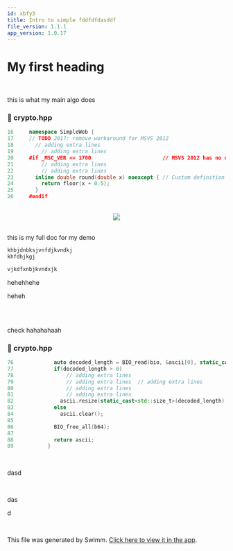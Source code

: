 ```yaml
---
id: xbfy3
title: Intro to simple fddfdfdasddf
file_version: 1.1.1
app_version: 1.0.17
---
```


# My first heading

<br/>

this is what my main algo does
<!-- NOTE-swimm-snippet: the lines below link your snippet to Swimm -->
### 📄 crypto.hpp
```c++
16     namespace SimpleWeb {
17     // TODO 2017: remove workaround for MSVS 2012
18       // adding extra lines
19         // adding extra lines
20     #if _MSC_VER == 1700                       // MSVS 2012 has no definition for round()
21         // adding extra lines
22         // adding extra lines
23       inline double round(double x) noexcept { // Custom definition of round() for positive numbers
24         return floor(x + 0.5);
25       }
26     #endif
```

<br/>

<div align="center"><img src="https://firebasestorage.googleapis.com/v0/b/swimmio-content/o/repositories%2FZ2l0aHViJTNBJTNBU2ltcGxlLVdlYi1TZXJ2ZXIlM0ElM0FnZ3lvZ2c%3D%2F09996e26-9dc9-4da9-a2ba-96ecaa0d6350.jpeg?alt=media&token=f8d0dd9d-bad7-4fef-aa01-844777f2e5a6" style="width:'50%'"/></div>

<br/>

this is my full doc for my demo

```c
khbjdnbksjvnfdjkvndkj
khfdhjkgj

vjkdfxnbjkvndxjk
```

hehehhehe

heheh

<br/>

<br/>

check hahahahaah
<!-- NOTE-swimm-snippet: the lines below link your snippet to Swimm -->
### 📄 crypto.hpp
```c++
76             auto decoded_length = BIO_read(bio, &ascii[0], static_cast<int>(ascii.size()));
77             if(decoded_length > 0)
78                 // adding extra lines
79                 // adding extra lines  // adding extra lines
80                 // adding extra lines
81                 // adding extra lines
82               ascii.resize(static_cast<std::size_t>(decoded_length));
83             else
84               ascii.clear();
85     
86             BIO_free_all(b64);
87     
88             return ascii;
89           }
```

<br/>

dasd

<br/>

das

d

<br/>

This file was generated by Swimm. [Click here to view it in the app](https://app.swimm.io/repos/Z2l0aHViJTNBJTNBU2ltcGxlLVdlYi1TZXJ2ZXIlM0ElM0FnZ3lvZ2c=/docs/xbfy3).
